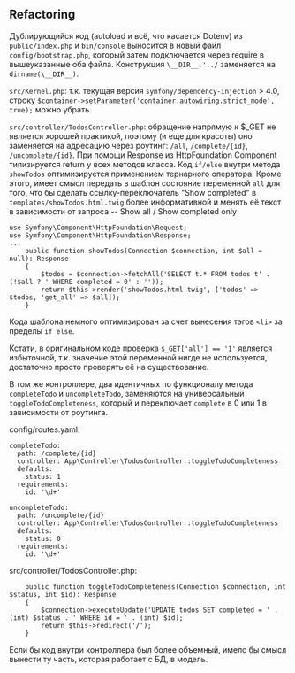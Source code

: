 ## Refactoring

Дублирующийся код (autoload и всё, что касается Dotenv) из `public/index.php` и `bin/console` выносится в новый файл `config/bootstrap.php`, который затем подключается через require в вышеуказанные оба файла. Конструкция `\__DIR__.'../` заменяется на `dirname(\__DIR__)`.

`src/Kernel.php`: т.к. текущая версия `symfony/dependency-injection` > 4.0, строку 
  `$container->setParameter('container.autowiring.strict_mode', true);` можно убрать.
  
`src/controller/TodosController.php`: обращение напрямую к $_GET не является хорошей практикой, поэтому (и еще для красоты) оно заменяется на адресацию через роутинг: `/all`, `/complete/{id}`, `/uncomplete/{id}`. 
При помощи Response из HttpFoundation Component типизируется return у всех методов класса.
Код `if/else` внутри метода `showTodos` оптимизируется применением тернарного оператора.
Кроме этого, имеет смысл передать в шаблон состояние переменной `all` для того, что бы сделать ссылку-переключатель "Show completed" в `templates/showTodos.html.twig` более информативной и менять её текст в зависимости от запроса -- Show all / Show completed only
```
use Symfony\Component\HttpFoundation\Request;
use Symfony\Component\HttpFoundation\Response;
...
    public function showTodos(Connection $connection, int $all = null): Response
    {
        $todos = $connection->fetchAll('SELECT t.* FROM todos t' . (!$all ? ' WHERE completed = 0' : ''));
        return $this->render('showTodos.html.twig', ['todos' => $todos, 'get_all' => $all]);
    }
```
Кода шаблона немного оптимизирован за счет вынесения тэгов `<li>` за пределы `if else`.

Кстати, в оригинальном коде проверка `$_GET['all'] == '1'` является избыточной, т.к. значение этой переменной нигде не используется, достаточно просто проверять её на существование.

В том же контроллере, два идентичных по функционалу метода `completeTodo` и `uncompleteTodo`, заменяются на универсальный `toggleTodoCompleteness`, который и переключает `complete` в 0 или 1 в зависимости от роутинга. 

config/routes.yaml:
```
completeTodo:
  path: /complete/{id}
  controller: App\Controller\TodosController::toggleTodoCompleteness
  defaults:
    status: 1
  requirements:
    id: '\d+'

uncompleteTodo:
  path: /uncomplete/{id}
  controller: App\Controller\TodosController::toggleTodoCompleteness
  defaults:
    status: 0
  requirements:
    id: '\d+'
```

src/controller/TodosController.php:
```
    public function toggleTodoCompleteness(Connection $connection, int $status, int $id): Response
    {
        $connection->executeUpdate('UPDATE todos SET completed = ' . (int) $status . ' WHERE id = ' . (int) $id);
        return $this->redirect('/');
    }
```

Если бы код внутри контроллера был более объемный, имело бы смысл вынести ту часть, которая работает с БД, в модель. 
